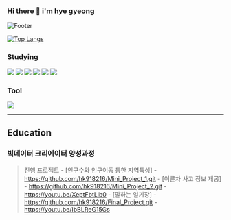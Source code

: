 ### Hi there 👋 i'm hye gyeong
![Footer](https://capsule-render.vercel.app/api?type=waving&color=auto&height=200&section=footer&text=HyeGyeong)

<!--![hk918216's GitHub stats](https://github-readme-stats.vercel.app/api?username=hk918216&show_icons=true&theme=tokyonight)-->
[![Top Langs](https://github-readme-stats.vercel.app/api/top-langs/?username=hk918216&layout=compact)](https://github.com/hk918216/github-readme-stats)
<!--
**hk918216/hk918216** is a ✨ _special_ ✨ repository because its `README.md` (this file) appears on your GitHub profile.

Here are some ideas to get you started:

- 🔭 I’m currently working on ...
- 🌱 I’m currently learning ...
- 👯 I’m looking to collaborate on ...
- 🤔 I’m looking for help with ...
- 💬 Ask me about ...
- 📫 How to reach me: ...
- 😄 Pronouns: ...
- ⚡ Fun fact: ...
-->

### Studying
<img src="https://img.shields.io/badge/Python-3776AB?style=flat-square&logo=python&logoColor=white"/> <img src="https://img.shields.io/badge/Jupyter-F37626?style=flat-square&logo=jupyter&logoColor=white"/> <img src="https://img.shields.io/badge/R-276DC3?style=flat-square&logo=r&logoColor=white"/> <img src="https://img.shields.io/badge/HTML5-E34F26?style=flat-square&logo=html5&logoColor=white"/> <img src="https://img.shields.io/badge/Django-092E20?style=flat-square&logo=django&logoColor=white"/> <img src="https://img.shields.io/badge/Oracle-F80000?style=flat-square&logo=oracle&logoColor=white"/>
### Tool
<img src="https://img.shields.io/badge/Visual Studio Code-007ACC?style=flat-square&logo=visualstudiocode&logoColor=white"/>

<hr/>

## Education
### 빅데이터 크리에이터 양성과정
  > 진행 프로젝트
     - [인구수와 인구이동 통한 지역특성]
        - https://github.com/hk918216/Mini_Project_1.git
     - [이륜차 사고 정보 제공]
         - https://github.com/hk918216/Mini_Project_2.git
         - https://youtu.be/XeptFbtLlb0
     - [말하는 일기장]
         - https://github.com/hk918216/Final_Project.git
         - https://youtu.be/IbBLReG15Gs
